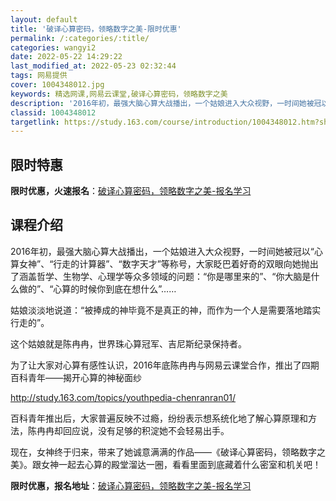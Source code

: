 ```yaml
---
layout: default
title: '破译心算密码，领略数字之美-限时优惠'
permalink: /:categories/:title/
categories: wangyi2
date: 2022-05-22 14:29:22
last_modified_at: 2022-05-23 02:32:44
tags: 网易提供
cover: 1004348012.jpg
keywords: 精选网课,网易云课堂,破译心算密码，领略数字之美
description: '2016年初，最强大脑心算大战播出，一个姑娘进入大众视野，一时间她被冠以“心算女神”、“行走的计算器”、“数字天才”等称'
classid: 1004348012
targetlink: https://study.163.com/course/introduction/1004348012.htm?share=1&shareId=1025206652&utm_campaign=share&utm_medium=iphoneShare&utm_source=&utm_u=1025206652
---
```


## 限时特惠

**限时优惠，火速报名**：[破译心算密码，领略数字之美-报名学习](https://study.163.com/course/introduction/1004348012.htm?share=1&shareId=1025206652&utm_campaign=share&utm_medium=iphoneShare&utm_source=&utm_u=1025206652)

## 课程介绍

2016年初，最强大脑心算大战播出，一个姑娘进入大众视野，一时间她被冠以“心算女神”、“行走的计算器”、“数字天才”等称号，大家眨巴着好奇的双眼向她抛出了涵盖哲学、生物学、心理学等众多领域的问题：“你是哪里来的”、“你大脑是什么做的”、“心算的时候你到底在想什么”……



姑娘淡淡地说道：“被捧成的神毕竟不是真正的神，而作为一个人是需要落地踏实行走的”。



这个姑娘就是陈冉冉，世界珠心算冠军、吉尼斯纪录保持者。



为了让大家对心算有感性认识，2016年底陈冉冉与网易云课堂合作，推出了四期百科青年——揭开心算的神秘面纱

http://study.163.com/topics/youthpedia-chenranran01/



百科青年推出后，大家普遍反映不过瘾，纷纷表示想系统化地了解心算原理和方法，陈冉冉却回应说，没有足够的积淀她不会轻易出手。



现在，女神终于归来，带来了她诚意满满的作品——《破译心算密码，领略数字之美》。跟女神一起去心算的殿堂溜达一圈，看看里面到底藏着什么密室和机关吧！

**限时优惠，报名地址**：[破译心算密码，领略数字之美-报名学习](https://study.163.com/course/introduction/1004348012.htm?share=1&shareId=1025206652&utm_campaign=share&utm_medium=iphoneShare&utm_source=&utm_u=1025206652)

